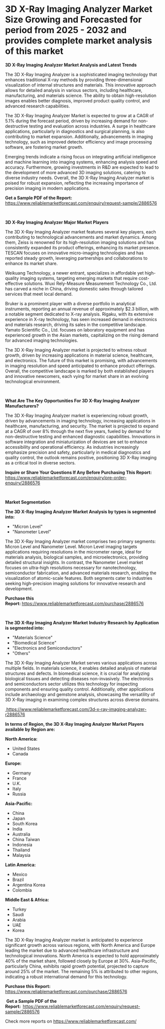 <p><h1>3D X-Ray Imaging Analyzer Market Size Growing and Forecasted for period from 2025 - 2032 and provides complete market analysis of this market</h1></p><p><strong>3D X-Ray Imaging Analyzer Market Analysis and Latest Trends</strong></p>
<p><p>The 3D X-Ray Imaging Analyzer is a sophisticated imaging technology that enhances traditional X-ray methods by providing three-dimensional visualization of internal structures and materials. This innovative approach allows for detailed analysis in various sectors, including healthcare, manufacturing, and materials science. The ability to obtain high-resolution images enables better diagnosis, improved product quality control, and advanced research capabilities.</p><p>The 3D X-Ray Imaging Analyzer Market is expected to grow at a CAGR of 5.1% during the forecast period, driven by increasing demand for non-destructive testing and evaluation across industries. A surge in healthcare applications, particularly in diagnostics and surgical planning, is also contributing to market expansion. Additionally, advancements in imaging technology, such as improved detector efficiency and image processing software, are fostering market growth. </p><p>Emerging trends indicate a rising focus on integrating artificial intelligence and machine learning into imaging systems, enhancing analysis speed and accuracy. Furthermore, growing investments in R&D are expected to lead to the development of more advanced 3D imaging solutions, catering to diverse industry needs. Overall, the 3D X-Ray Imaging Analyzer market is poised for robust expansion, reflecting the increasing importance of precision imaging in modern applications.</p></p>
<p><strong>Get a Sample PDF of the Report:&nbsp;</strong> <a href="https://www.reliablemarketforecast.com/enquiry/request-sample/2886576?utm_campaign=2781&utm_medium=2&utm_source=Github&utm_content=ia&utm_term=13032025&utm_id=3d-x-ray-imaging-analyzer">https://www.reliablemarketforecast.com/enquiry/request-sample/2886576</a></p>
<p>&nbsp;</p>
<p><strong>3D X-Ray Imaging Analyzer Major Market Players</strong></p>
<p><p>The 3D X-Ray Imaging Analyzer market features several key players, each contributing to technological advancements and market dynamics. Among them, Zeiss is renowned for its high-resolution imaging solutions and has consistently expanded its product offerings, enhancing its market presence. TESCAN focuses on innovative micro-imaging technologies and has reported steady growth, leveraging partnerships and collaborations to enhance its market share. </p><p>Weikuang Technology, a newer entrant, specializes in affordable yet high-quality imaging systems, targeting emerging markets that require cost-effective solutions. Wuxi Rely-Measure Measurement Technology Co., Ltd. has carved a niche in China, driving domestic sales through tailored services that meet local demand. </p><p>Bruker is a prominent player with a diverse portfolio in analytical instruments, reporting an annual revenue of approximately $2.3 billion, with a notable segment dedicated to X-ray analysis. Rigaku, with its extensive experience in X-ray technology, has seen increased demand in electronics and materials research, driving its sales in the competitive landscape. Yamato Scientific Co., Ltd. focuses on laboratory equipment and has experienced growth in the Asian markets, capitalizing on the rising demand for advanced imaging technologies.</p><p>The 3D X-Ray Imaging Analyzer market is projected to witness robust growth, driven by increasing applications in material science, healthcare, and electronics. The future of this market is promising, with advancements in imaging resolution and speed anticipated to enhance product offerings. Overall, the competitive landscape is marked by both established players and innovative newcomers, each vying for market share in an evolving technological environment.</p></p>
<p>&nbsp;</p>
<p><strong>What Are The Key Opportunities For 3D X-Ray Imaging Analyzer Manufacturers?</strong></p>
<p><p>The 3D X-Ray Imaging Analyzer market is experiencing robust growth, driven by advancements in imaging technology, increasing applications in healthcare, manufacturing, and security. The market is projected to expand at a CAGR of over 8% through the next five years, fueled by demand for non-destructive testing and enhanced diagnostic capabilities. Innovations in software integration and miniaturization of devices are set to enhance accessibility and operational efficiency. As industries increasingly emphasize precision and safety, particularly in medical diagnostics and quality control, the outlook remains positive, positioning 3D X-Ray imaging as a critical tool in diverse sectors.</p></p>
<p><strong>Inquire or Share Your Questions If Any Before Purchasing This Report:</strong> <a href="https://www.reliablemarketforecast.com/enquiry/pre-order-enquiry/2886576?utm_campaign=2781&utm_medium=2&utm_source=Github&utm_content=ia&utm_term=13032025&utm_id=3d-x-ray-imaging-analyzer">https://www.reliablemarketforecast.com/enquiry/pre-order-enquiry/2886576</a></p>
<p>&nbsp;</p>
<p><strong>Market Segmentation</strong></p>
<p><strong>The 3D X-Ray Imaging Analyzer Market Analysis by types is segmented into:</strong></p>
<p><ul><li>"Micron Level"</li><li>"Nanometer Level"</li></ul></p>
<p><p>The 3D X-Ray Imaging Analyzer market comprises two primary segments: Micron Level and Nanometer Level. Micron Level imaging targets applications requiring resolutions in the micrometer range, ideal for materials analysis, biological samples, and microelectronics, providing detailed structural insights. In contrast, the Nanometer Level market focuses on ultra-high resolutions necessary for nanotechnology, semiconductor fabrication, and advanced materials research, enabling the visualization of atomic-scale features. Both segments cater to industries seeking high-precision imaging solutions for innovative research and development.</p></p>
<p><strong>Purchase this Report:&nbsp;</strong><a href="https://www.reliablemarketforecast.com/purchase/2886576?utm_campaign=2781&utm_medium=2&utm_source=Github&utm_content=ia&utm_term=13032025&utm_id=3d-x-ray-imaging-analyzer">https://www.reliablemarketforecast.com/purchase/2886576</a></p>
<p>&nbsp;</p>
<p><strong>The 3D X-Ray Imaging Analyzer Market Industry Research by Application is segmented into:</strong></p>
<p><ul><li>"Materials Science"</li><li>"Biomedical Science"</li><li>"Electronics and Semiconductors"</li><li>"Others"</li></ul></p>
<p><p>The 3D X-Ray Imaging Analyzer Market serves various applications across multiple fields. In materials science, it enables detailed analysis of material structures and defects. In biomedical science, it is crucial for analyzing biological tissues and detecting diseases non-invasively. The electronics and semiconductors sector utilizes this technology for inspecting components and ensuring quality control. Additionally, other applications include archaeology and gemstone analysis, showcasing the versatility of 3D X-Ray imaging in examining complex structures across diverse domains.</p></p>
<p><a href="https://www.reliablemarketforecast.com/3d-x-ray-imaging-analyzer-r2886576?utm_campaign=2781&utm_medium=2&utm_source=Github&utm_content=ia&utm_term=13032025&utm_id=3d-x-ray-imaging-analyzer">&nbsp;https://www.reliablemarketforecast.com/3d-x-ray-imaging-analyzer-r2886576</a></p>
<p><strong>In terms of Region, the 3D X-Ray Imaging Analyzer Market Players available by Region are:</strong></p>
<p>
    <p> <strong> North America: </strong>
        <ul>
            <li>United States</li>
            <li>Canada</li>
        </ul>
        </p> 
    <p> <strong> Europe: </strong>
        <ul>
            <li>Germany</li>
            <li>France</li>
            <li>U.K.</li>
            <li>Italy</li>
            <li>Russia</li>
        </ul>
        </p> 
    <p> <strong> Asia-Pacific: </strong>
        <ul>
            <li>China</li>
            <li>Japan</li>
            <li>South Korea</li>
            <li>India</li>
            <li>Australia</li>
            <li>China Taiwan</li>
            <li>Indonesia</li>
            <li>Thailand</li>
            <li>Malaysia</li>
        </ul>
        </p> 
    <p> <strong> Latin America: </strong>
        <ul>
            <li>Mexico</li>
            <li>Brazil</li>
            <li>Argentina Korea</li>
            <li>Colombia</li>
        </ul>
        </p> 
    <p> <strong> Middle East & Africa: </strong>
        <ul>
            <li>Turkey</li>
            <li>Saudi</li>
            <li>Arabia</li>
            <li>UAE</li>
            <li>Korea</li>
        </ul>
    </p>
    </p>
<p><p>The 3D X-Ray Imaging Analyzer market is anticipated to experience significant growth across various regions, with North America and Europe leading the market due to advanced healthcare infrastructure and technological innovations. North America is expected to hold approximately 40% of the market share, followed closely by Europe at 30%. Asia-Pacific, particularly China, exhibits rapid growth potential, projected to capture around 25% of the market. The remaining 5% is attributed to other regions, indicating a robust international demand for this technology.</p></p>
<p><strong>Purchase this Report: </strong><a href="https://www.reliablemarketforecast.com/purchase/2886576?utm_campaign=2781&utm_medium=2&utm_source=Github&utm_content=ia&utm_term=13032025&utm_id=3d-x-ray-imaging-analyzer">https://www.reliablemarketforecast.com/purchase/2886576</a></p>
<p>&nbsp;<strong>Get a Sample PDF of the Report:&nbsp;&nbsp;</strong><a href="https://www.reliablemarketforecast.com/enquiry/request-sample/2886576?utm_campaign=2781&utm_medium=2&utm_source=Github&utm_content=ia&utm_term=13032025&utm_id=3d-x-ray-imaging-analyzer">https://www.reliablemarketforecast.com/enquiry/request-sample/2886576</a></p>
<p><strong></strong></p>
<p>Check more reports on <a href="https://www.reliablemarketforecast.com/?utm_campaign=2781&utm_medium=2&utm_source=Github&utm_content=ia&utm_term=13032025&utm_id=3d-x-ray-imaging-analyzer">https://www.reliablemarketforecast.com/</a></p>